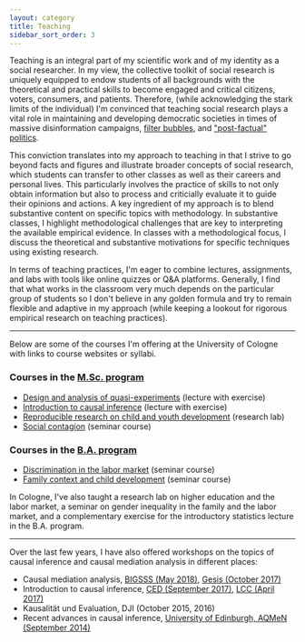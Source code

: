 ```yaml
---
layout: category
title: Teaching
sidebar_sort_order: 3
---
```


Teaching is an integral part of my scientific work and of my identity as a social researcher. In my view, the collective toolkit of social research is uniquely equipped to endow students of all backgrounds with the theoretical and practical skills to become engaged and critical citizens, voters, consumers, and patients. Therefore, (while acknowledging the stark limits of the individual) I'm convinced that teaching social research plays a vital role in maintaining and developing democratic societies in times of massive disinformation campaigns, [filter bubbles](https://en.wikipedia.org/wiki/Filter_bubble), and ["post-factual" politics](https://en.wikipedia.org/wiki/Post-truth_politics).

This conviction translates into my approach to teaching in that I strive to go beyond facts and figures and illustrate broader concepts of social research, which students can transfer to other classes as well as their careers and personal lives. This particularly involves the practice of skills to not only obtain information but also to process and criticially evaluate it to guide their opinions and actions. A key ingredient of my approach is to blend substantive content on specific topics with methodology. In substantive classes, I highlight methodological challenges that are key to interpreting the available empirical evidence. In classes with a methodological focus, I discuss the theoretical and substantive motivations for specific techniques using existing research. 

In terms of teaching practices, I'm eager to combine lectures, assignments, and labs with tools like online quizzes or Q&A platforms. Generally, I find that what works in the classroom very much depends on the particular group of students so I don't believe in any golden formula and try to remain flexible and adaptive in my approach (while keeping a lookout for rigorous empirical research on teaching practices).

* * *

Below are some of the courses I'm offering at the University of Cologne with links to course websites or syllabi.

### Courses in the [M.Sc. program](https://www.wiso.uni-koeln.de/en/studies/master/master-sociology-and-social-research/)

* [Design and analysis of quasi-experiments](https://www.dropbox.com/s/q089ht2sqlr1jxg/syllabus.pdf?dl=0) (lecture with exercise)
* [Introduction to causal inference](/web-causal-inference/) (lecture with exercise)
* [Reproducible research on child and youth development](/web-research-lab/) (research lab)
* [Social contagion](https://www.dropbox.com/s/kzno4gcm62a24lp/syl_sc_ss16.pdf?dl=0) (seminar course)


### Courses in the [B.A. program](https://www.wiso.uni-koeln.de/en/studies/bachelor/social-sciences/)

* [Discrimination in the labor market](https://www.dropbox.com/s/20yuvx0emg2pkc1/syllabus.pdf?dl=0) (seminar course)
* [Family context and child development](https://www.dropbox.com/s/4heh9cgbxsawcgt/syllabus_v2.pdf?dl=0) (seminar course)

In Cologne, I've also taught a research lab on higher education and the labor market, a seminar on gender inequality in the family and the labor market, and a complementary exercise for the introductory statistics lecture in the B.A. program.

* * *

Over the last few years, I have also offered workshops on the topics of causal inference and causal mediation analysis in different places:

* Causal mediation analysis, [BIGSSS (May 2018)](https://kuehhirt.github.io/web-mediation), [Gesis (October 2017)](https://www.dropbox.com/s/6u7khp1cjy8x2pl/syl_med_gesis_17.pdf?dl=0)
* Introduction to causal inference, [CED (September 2017)](https://www.dropbox.com/s/ashfecn0lgiq9m1/syl_ci_ced_17.pdf?dl=0), [LCC (April 2017)](https://www.dropbox.com/s/9nk58jwa60m3mvr/syl_ci_lcc_17.pdf?dl=0)
* Kausalität und Evaluation, DJI (October 2015, 2016)
* Recent advances in causal inference, [University of Edinburgh, AQMeN (September 2014)](https://www.dropbox.com/s/klj5pkpxphe5bc2/syllabus.pdf?dl=0)
